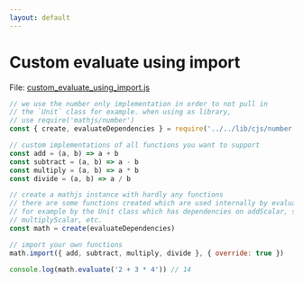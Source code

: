 ```yaml
---
layout: default
---
```


# Custom evaluate using import

File: [custom_evaluate_using_import.js](custom_evaluate_using_import.js)

```js
// we use the number only implementation in order to not pull in
// the `Unit` class for example. when using as library,
// use require('mathjs/number')
const { create, evaluateDependencies } = require('../../lib/cjs/number.js')

// custom implementations of all functions you want to support
const add = (a, b) => a + b
const subtract = (a, b) => a - b
const multiply = (a, b) => a * b
const divide = (a, b) => a / b

// create a mathjs instance with hardly any functions
// there are some functions created which are used internally by evaluate though,
// for example by the Unit class which has dependencies on addScalar, subtract,
// multiplyScalar, etc.
const math = create(evaluateDependencies)

// import your own functions
math.import({ add, subtract, multiply, divide }, { override: true })

console.log(math.evaluate('2 + 3 * 4')) // 14

```

<!-- Note: This file is automatically generated. Changes made in this file will be overridden. -->

